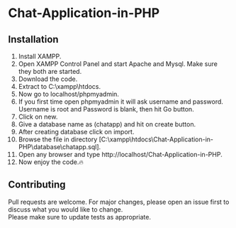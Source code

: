 # Chat-Application-in-PHP

## Installation
1. Install XAMPP.
2. Open XAMPP Control Panel and start Apache and Mysql. Make sure they both are started.
3. Download the code.
4. Extract to C:\xampp\htdocs.
5. Now go to localhost/phpmyadmin. 
6. If you first time open phpmyadmin it will ask username and password. Username is root and Password is blank, then hit Go button.
7. Click on new.
8. Give a database name as (chatapp) and hit on create button.
9. After creating database click on import.
10. Browse the file in directory [C:\xampp\htdocs\Chat-Application-in-PHP\database\chatapp.sql].
11. Open any browser and type http://localhost/Chat-Application-in-PHP.
12. Now enjoy the code.:fire:

## Contributing
Pull requests are welcome. For major changes, please open an issue first to discuss what you would like to change.<br>
Please make sure to update tests as appropriate.
